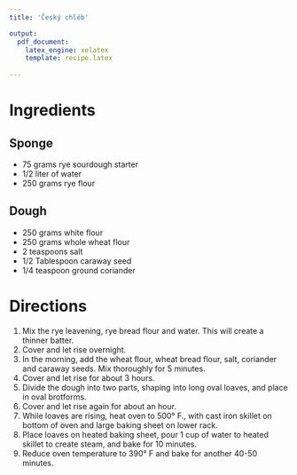 ```yaml
---
title: 'Český chléb'

output: 
  pdf_document:
    latex_engine: xelatex
    template: recipe.latex
    
---
```


# Ingredients

## Sponge 

- 75 grams rye sourdough starter
- 1/2 liter of water
- 250 grams rye flour

## Dough 

- 250 grams white flour
- 250 grams whole wheat flour
- 2 teaspoons salt
- 1/2 Tablespoon caraway seed
- 1/4 teaspoon ground coriander

# Directions

1. Mix the rye leavening, rye bread flour and water. This will create a thinner batter. 
2. Cover and let rise overnight. 
3. In the morning, add the wheat flour, wheat bread flour, salt, coriander and caraway seeds. Mix thoroughly for 5 minutes.
4. Cover and let rise for about 3 hours. 
5. Divide the dough into two parts, shaping into long oval loaves, and place in oval brotforms. 
6. Cover and let rise again for about an hour.
7. While loaves are rising, heat oven to 500° F., with cast iron skillet on bottom of oven and large baking sheet on lower rack. 
8. Place loaves on heated baking sheet, pour 1 cup of water to heated skillet to create steam, and bake for 10 minutes. 
9. Reduce oven temperature to  390° F and bake for another 40-50 minutes.